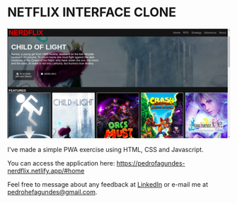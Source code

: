 # NETFLIX INTERFACE CLONE
[![Header](https://github.com/PedroheFagundes/netflix-interface-clone/blob/master/nerdflix.png "Header")](https://some-url.dev/)  

I've made a simple PWA exercise using HTML, CSS and Javascript.

You can access the application here: 
https://pedrofagundes-nerdflix.netlify.app/#home


Feel free to message about any feedback at <a href="https://www.linkedin.com/in/pedrofagundes/" target="_blank">LinkedIn</a> or e-mail me at pedrohefagundes@gmail.com.

